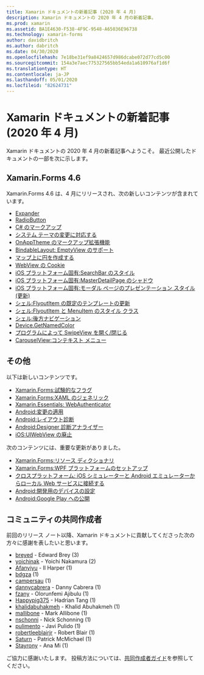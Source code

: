 ```yaml
---
title: Xamarin ドキュメントの新着記事 (2020 年 4 月)
description: Xamarin ドキュメントの 2020 年 4 月の新着記事。
ms.prod: xamarin
ms.assetid: BA1E4630-F538-4F9C-9548-A65036E96738
ms.technology: xamarin-forms
author: davidbritch
ms.author: dabritch
ms.date: 04/30/2020
ms.openlocfilehash: 7e18be31ef9a8424657d986dcabe072d77cd5c00
ms.sourcegitcommit: 154a3e7aec775327565bb54eda1a610976af1d6f
ms.translationtype: HT
ms.contentlocale: ja-JP
ms.lasthandoff: 05/01/2020
ms.locfileid: "82624731"
---
```

# <a name="xamarin-docs-whats-new-april-2020"></a>Xamarin ドキュメントの新着記事 (2020 年 4 月)

Xamarin ドキュメントの 2020 年 4 月の新着記事へようこそ。 最近公開したドキュメントの一部を次に示します。

## <a name="xamarinforms-46"></a>Xamarin.Forms 4.6

Xamarin.Forms 4.6 は、4 月にリリースされ、次の新しいコンテンツが含まれています。

- [Expander](~/xamarin-forms/user-interface/expander.md)
- [RadioButton](~/xamarin-forms/user-interface/radiobutton.md)
- [C# のマークアップ](~/xamarin-forms/user-interface/csharp-markup.md)
- [システム テーマの変更に対応する](~/xamarin-forms/user-interface/theming/system-theme-changes.md)
- [OnAppTheme のマークアップ拡張機能](~/xamarin-forms/xaml/markup-extensions/consuming.md#onapptheme-markup-extension)
- [BindableLayout: EmptyView のサポート](~/xamarin-forms/user-interface/layouts/bindable-layouts.md)
- [マップ上に円を作成する](~/xamarin-forms/user-interface/map/polygons.md#create-a-circle)
- [WebView の Cookie](~/xamarin-forms/user-interface/webview.md#cookies)
- [iOS プラットフォーム固有:SearchBar のスタイル](~/xamarin-forms/platform/ios/searchbar-style.md)
- [iOS プラットフォーム固有:MasterDetailPage のシャドウ](~/xamarin-forms/platform/ios/masterdetailpage-shadow.md)
- [iOS プラットフォーム固有:モーダル ページのプレゼンテーション スタイル (更新)](~/xamarin-forms/platform/ios/page-presentation-style.md)
- [シェル:FlyoutItem の既定のテンプレートの更新](~/xamarin-forms/app-fundamentals/shell/flyout.md#default-template-for-flyoutitems)
- [シェル:FlyoutItem と MenuItem のスタイル クラス](~/xamarin-forms/app-fundamentals/shell/flyout.md#flyoutitem-and-menuitem-style-classes)
- [シェル:後方ナビゲーション](~/xamarin-forms/app-fundamentals/shell/navigation.md#backwards-navigation)
- [Device.GetNamedColor](~/xamarin-forms/platform/device.md#devicegetnamedcolor)
- [プログラムによって SwipeView を開く/閉じる](~/xamarin-forms/user-interface/swipeview.md#open-and-close-a-swipeview-programmatically)
- [CarouselView:コンテキスト メニュー](~/xamarin-forms/user-interface/carouselview/populate-data.md#context-menus)

## <a name="other"></a>その他

以下は新しいコンテンツです。

- [Xamarin.Forms:試験的なフラグ](~/xamarin-forms/internals/experimental-flags.md)
- [Xamarin.Forms:XAML のジェネリック](~/xamarin-forms/xaml/generics.md)
- [Xamarin.Essentials: WebAuthenticator](~/essentials/web-authenticator.md?context=xamarin%2Fxamarin-forms)
- [Android:変更の適用](~/android/deploy-test/apply-changes.md)
- [Android:レイアウト診断](~/android/user-interface/android-designer/diagnostics.md)
- [Android:Designer 診断アナライザー](~/android/user-interface/android-designer/diagnostic-analyzers.md)
- [iOS:UIWebView の廃止](~/ios/user-interface/controls/webview.md#uiwebview-deprecation)

次のコンテンツには、重要な更新がありました。

- [Xamarin.Forms:リソース ディクショナリ](~/xamarin-forms/xaml/resource-dictionaries.md)
- [Xamarin.Forms:WPF プラットフォームのセットアップ](~/xamarin-forms/platform/other/wpf.md)
- [クロスプラットフォーム: iOS シミュレーターと Android エミュレーターからローカル Web サービスに接続する](~/cross-platform/deploy-test/connect-to-local-web-services.md)
- [Android:開発用のデバイスの設定](~/android/get-started/installation/set-up-device-for-development.md)
- [Android:Google Play への公開](~/android/deploy-test/publishing/publishing-to-google-play/index.md)

## <a name="community-contributors"></a>コミュニティの共同作成者

前回のリリース ノート以降、Xamarin ドキュメントに貢献してくださった次の方々に感謝を表したいと思います。

- [breyed](https://github.com/breyed) - Edward Brey (3)
- [yoichinak](https://github.com/yoichinak) - Yoichi Nakamura (2)
- [Afanyiyu](https://github.com/Afanyiyu) - Il Harper (1)
- [bdgza](https://github.com/bdgza) (1)
- [campersau](https://github.com/campersau) (1)
- [dannycabrera](https://github.com/dannycabrera) - Danny Cabrera (1)
- [fzany](https://github.com/fzany) - Olorunfemi Ajibulu (1)
- [Happypig375](https://github.com/Happypig375) - Hadrian Tang (1)
- [khalidabuhakmeh](https://github.com/khalidabuhakmeh) - Khalid Abuhakmeh (1)
- [mallibone](https://github.com/mallibone) - Mark Allibone (1)
- [nschonni](https://github.com/nschonni) - Nick Schonning (1)
- [pulimento](https://github.com/pulimento) - Javi Pulido (1)
- [robertleeblairjr](https://github.com/robertleeblairjr) - Robert Blair (1)
- [Saturn](https://github.com/Saturn) - Patrick McMichael (1)
- [Stayrony](https://github.com/Stayrony) - Ana Mi (1)

ご協力に感謝いたします。 投稿方法については、[共同作成者ガイド](https://github.com/MicrosoftDocs/xamarin-docs/blob/live/CONTRIBUTING.md)を参照してください。
